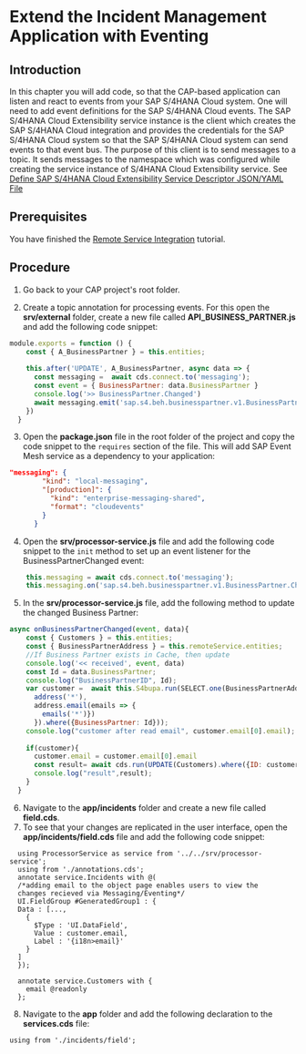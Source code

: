 # Extend the Incident Management Application with Eventing

## Introduction 
In this chapter you will add code, so that the CAP-based application can listen and react to events from your SAP S/4HANA Cloud system.  One will need to add event definitions for the SAP S/4HANA Cloud events. The SAP S/4HANA Cloud Extensibility service instance is the client which creates the SAP S/4HANA Cloud integration and provides the credentials for the SAP S/4HANA Cloud system so that the SAP S/4HANA Cloud system can send events to that event bus. The purpose of this client is to send messages to a topic. It sends messages to the namespace which was configured while creating the service instance of S/4HANA Cloud Extensibility service. See [Define SAP S/4HANA Cloud Extensibility Service Descriptor JSON/YAML File](https://help.sap.com/docs/btp/sap-business-technology-platform/define-sap-s-4hana-cloud-extensibility-service-descriptor-json-yaml-file)

## Prerequisites

You have finished the [Remote Service Integration](../../remote-service/README.md) tutorial.
  
## Procedure

1. Go back to your CAP project's root folder.

2. Create a topic annotation for processing events. For this open the **srv/external** folder, create a new file called **API_BUSINESS_PARTNER.js** and add the following code snippet:  

```js
module.exports = function () {
    const { A_BusinessPartner } = this.entities;
   
    this.after('UPDATE', A_BusinessPartner, async data => {
      const messaging =  await cds.connect.to('messaging');
      const event = { BusinessPartner: data.BusinessPartner }
      console.log('>> BusinessPartner.Changed')
      await messaging.emit('sap.s4.beh.businesspartner.v1.BusinessPartner.Changed.v1', event);
    })
  }
```

3. Open the **package.json** file in the root folder of the project and copy the code snippet to the `requires` section of the file. This will add SAP Event Mesh service as a dependency to your application:

```json
"messaging": {
        "kind": "local-messaging",
        "[production]": {
          "kind": "enterprise-messaging-shared",
          "format": "cloudevents"
        }
      }
```

4. Open the **srv/processor-service.js** file and add the following code snippet to the `init` method to set up an event listener for the BusinessPartnerChanged event:

```js
    this.messaging = await cds.connect.to('messaging');
    this.messaging.on('sap.s4.beh.businesspartner.v1.BusinessPartner.Changed.v1', async ({ event, data }) => await this.onBusinessPartnerChanged(event, data))
```

5. In the **srv/processor-service.js** file, add the following method to update the changed Business Partner:

```js
async onBusinessPartnerChanged(event, data){
    const { Customers } = this.entities;
    const { BusinessPartnerAddress } = this.remoteService.entities;
    //If Business Partner exists in Cache, then update
    console.log('<< received', event, data)
    const Id = data.BusinessPartner;
    console.log("BusinessPartnerID", Id);
    var customer =  await this.S4bupa.run(SELECT.one(BusinessPartnerAddress, address => {
      address('*'),
      address.email(emails => {
        emails('*')})
      }).where({BusinessPartner: Id}));
    console.log("customer after read email", customer.email[0].email);
    
    if(customer){
      customer.email = customer.email[0].email
      const result= await cds.run(UPDATE(Customers).where({ID: customer.ID}).set({email:customer.email}));
      console.log("result",result);
    }
  }
```

6. Navigate to the **app/incidents** folder and create a new file called **field.cds**.
7. To see that your changes are replicated in the user interface, open the **app/incidents/field.cds** file and add the following code snippet:

```cds
  using ProcessorService as service from '../../srv/processor-service';
  using from './annotations.cds';
  annotate service.Incidents with @(
  /*adding email to the object page enables users to view the
  changes recieved via Messaging/Eventing*/
  UI.FieldGroup #GeneratedGroup1 : {
  Data : [...,
    {
      $Type : 'UI.DataField',
      Value : customer.email,
      Label : '{i18n>email}'
    }
  ]
  });

  annotate service.Customers with {
    email @readonly
  };  
```

8. Navigate to the **app** folder and add the following declaration to the **services.cds** file:
  ```cds
  using from './incidents/field';
  ```